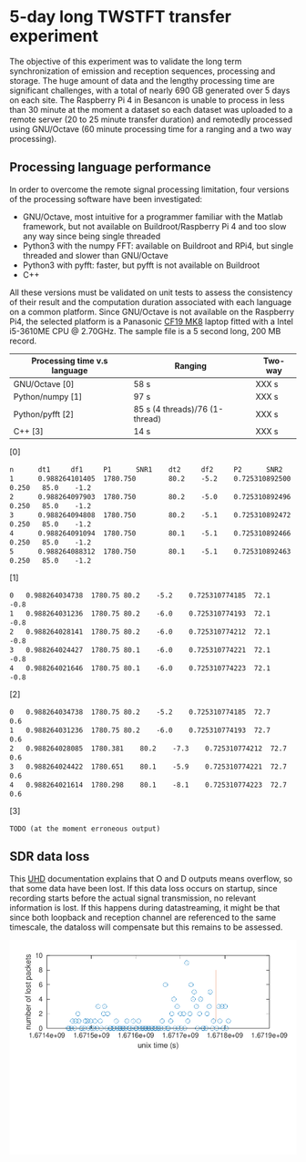 # 5-day long TWSTFT transfer experiment

The objective of this experiment was to validate the long term synchronization
of emission and reception sequences, processing and storage. The huge amount
of data and the lengthy processing time are significant challenges, with a total
of nearly 690 GB generated over 5 days on each site. The Raspberry Pi 4 in Besancon
is unable to process in less than 30 minute at the moment a dataset so each
dataset was uploaded to a remote server (20 to 25 minute transfer duration) and 
remotedly processed using GNU/Octave (60 minute processing time for a ranging
and a two way processing).

## Processing language performance

In order to overcome the remote signal processing limitation, four versions of
the processing software have been investigated:
* GNU/Octave, most intuitive for a programmer familiar with the Matlab framework,
but not available on Buildroot/Raspberry Pi 4 and too slow any way since being
single threaded
* Python3 with the numpy FFT: available on Buildroot and RPi4, but single threaded
and slower than GNU/Octave
* Python3 with pyfft: faster, but pyfft is not available on Buildroot
* C++

All these versions must be validated on unit tests to assess the consistency of their
result and the computation duration associated with each language on a common platform.
Since GNU/Octave is not available on the Raspberry Pi4, the selected platform is a 
Panasonic [CF19 MK8](https://www.bobjohnson.com/blog/a-note-on-model-numbers-for-toughbook-nerds/) 
laptop fitted with a Intel i5-3610ME CPU @ 2.70GHz. The sample file is a 5 second long, 
200 MB record.

| Processing time v.s language | Ranging     | Two-way    |
| ---------------------------- | ----------- |----------- |
| GNU/Octave [0]               | 58 s       | XXX s      |
| Python/numpy [1]             | 97 s       | XXX s      |
| Python/pyfft [2]             | 85 s (4 threads)/76 (1-thread)       | XXX s      |
| C++ [3]                      | 14 s       | XXX s      |

[0]
```
n      dt1     df1     P1      SNR1    dt2     df2     P2      SNR2
1      0.988264101405  1780.750        80.2    -5.2    0.725310892500  0.250   85.0    -1.2
2      0.988264097903  1780.750        80.2    -5.0    0.725310892496  0.250   85.0    -1.2
3      0.988264094808  1780.750        80.2    -5.1    0.725310892472  0.250   85.0    -1.2
4      0.988264091094  1780.750        80.1    -5.1    0.725310892466  0.250   85.0    -1.2
5      0.988264088312  1780.750        80.1    -5.1    0.725310892463  0.250   85.0    -1.2
```

[1]
```
0 	0.988264034738	1780.75	80.2	-5.2	0.725310774185	72.1	-0.8
1 	0.988264031236	1780.75	80.2	-6.0	0.725310774193	72.1	-0.8
2 	0.988264028141	1780.75	80.2	-6.0	0.725310774212	72.1	-0.8
3 	0.988264024427	1780.75	80.1	-6.0	0.725310774221	72.1	-0.8
4 	0.988264021646	1780.75	80.1	-6.0	0.725310774223	72.1	-0.8
```

[2]
```
0	0.988264034738	1780.75	80.2	-5.2	0.725310774185	72.7	0.6
1	0.988264031236	1780.75	80.2	-6.0	0.725310774193	72.7	0.6
2	0.988264028085	1780.381	80.2	-7.3	0.725310774212	72.7	0.6
3	0.988264024422	1780.651	80.1	-5.9	0.725310774221	72.7	0.6
4	0.988264021614	1780.298	80.1	-8.1	0.725310774223	72.7	0.6
```

[3]
```
TODO (at the moment erroneous output)
```

## SDR data loss

This [UHD](https://files.ettus.com/manual/page_general.html) documentation explains that O and D
outputs means overflow, so that some data have been lost. If this data loss occurs on startup, since
recording starts before the actual signal transmission, no relevant information is lost. If this
happens during datastreaming, it might be that since both loopback and reception channel are referenced
to the same timescale, the dataloss will compensate but this remains to be assessed.

<img src="processing/dataloss.png">
